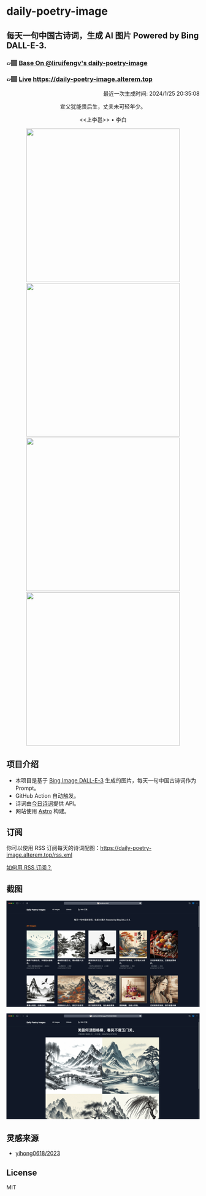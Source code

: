 
# daily-poetry-image

## 每天一句中国古诗词，生成 AI 图片 Powered by Bing DALL-E-3.

### 👉🏽 [Base On @liruifengv's daily-poetry-image](https://github.com/liruifengv/daily-poetry-image)

### 👉🏽 [Live](https://daily-poetry-image.alterem.top/) https://daily-poetry-image.alterem.top

<p align="right">
  最近一次生成时间: 2024/1/25 20:35:08
</p>
<p align="center">
宣父犹能畏后生，丈夫未可轻年少。
</p>
<p align="center">
<<上李邕>> • 李白
</p>
<p align="center">
<img src="https://tse2.mm.bing.net/th/id/OIG.YmBRO6.6RoqAM4wQp8v9" height="400" width="400" />
<img src="https://tse4.mm.bing.net/th/id/OIG.GCjnLVBr7881dPf9FyLh" height="400" width="400" />
<img src="https://tse2.mm.bing.net/th/id/OIG.MZPri2tWAe33N81Ya.X8" height="400" width="400" />
<img src="https://tse3.mm.bing.net/th/id/OIG.8hM.n4e6I4uaHrMLHrpo" height="400" width="400" />
</p>

## 项目介绍

-   本项目是基于 [Bing Image DALL-E-3](https://www.bing.com/images/create) 生成的图片，每天一句中国古诗词作为 Prompt。
-   GitHub Action 自动触发。
-   诗词由[今日诗词](https://www.jinrishici.com/)提供 API。
-   网站使用 [Astro](https://astro.build) 构建。

## 订阅

你可以使用 RSS 订阅每天的诗词配图：https://daily-poetry-image.alterem.top/rss.xml

[如何用 RSS 订阅？](https://zhuanlan.zhihu.com/p/55026716)

## 截图

![图片列表](./screenshots/Snipaste_2023-12-28_21-00-26.png)

![图片详情](./screenshots/Snipaste_2023-12-28_21-00-53.png)

## 灵感来源

-   [yihong0618/2023](https://github.com/yihong0618/2023)

## License

MIT
